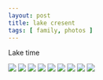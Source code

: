 ```yaml
---
layout: post
title: lake cresent
tags: [ family, photos ]
---
```

Lake time
<script src="https://ajax.googleapis.com/ajax/libs/jquery/1.11.1/jquery.min.js" ></script>
<link href="https://cdnjs.cloudflare.com/ajax/libs/fotorama/4.6.4/fotorama.min.css" rel="stylesheet">
<script src="https://cdnjs.cloudflare.com/ajax/libs/fotorama/4.6.4/fotorama.min.js" ></script>

<div class="fotorama"  data-allowfullscreen="true" data-width="800" data-height="600">
    <!--https://photos.app.goo.gl/coD2PdmF1FeSq4H19-->
    <img src="https://images.northbriton.net/AP1GczPvjm9k_yXEUltiZ3_doNZVNDByiXpOxwzqbshv1rg6cs_QkmuRJetn7cuyiutKYhU7Z6K2iOtIsR0WLyH-TF0PiShIgkCO9TOQHJ-FLDSpL2u1PpR9">
    <img src="https://images.northbriton.net/AP1GczNyR14Bq_-S5Z_CN-Ow6rUh9qSawQ2Okqauo6GLAwwzEo3llEMpKzUu5BCYTx9LxQ82oYjO12f02n0PhaLGyIlen5J91gfU7FE0LSxeLKN6q4gXkO0D">
    <img src="https://images.northbriton.net/AP1GczOta9LCIIVyz1v-Zs40A25qIvWu2PcQse90GmZ-xpFnfqrURNSw54ZXkSe2b87mMl_kIV2cOuKevAc5HO92nv_nFdofYFxuKNkJ3JOuQfI9Ksai_QxM">
    <img src="https://images.northbriton.net/AP1GczPBEJHb73kUMD9SUWrkBKUtPq1U9b1ikLtW0Enmn-XbOm5y5isj0riACWZAu9zZlSApavJyk54h2QlnnFeyxy3H4zaD4H74Sao2dj-sC59OkkWnPqvs">
    <img src="https://images.northbriton.net/AP1GczNguJhznXx4lUi5sdAebAWpxV-lFgNus2Fz1OKMv6KhmYTYLubudD1Q28t8Q_9WU6ZdeOjx3ArxhgVGADJ9m_UKjmIQmDOV9u-arVWnBAiE6F4pwhs-">
    <img src="https://images.northbriton.net/AP1GczNON8T8o23RYyKvcxkXNNGa2qLU6DLQqBOHcKhfgVW1ZW8aCpd0XiAP5GngNuzJFLcea5TI1QNsqmJ6SEgRn11VaraUw4xpHrpFFcZXvioDoic6PCfS">
    <img src="https://images.northbriton.net/AP1GczPCPoU8lqqP-cr98OOYl_qpaEm0gRu2vMy2wQfvVWwWSgp85jh0FAY9GBbKGUNlz8fIZp9p9px7XT9EsAXLr3VRIEQPKtm0z571kk-gESDrCkYRYygY">
    <img src="https://images.northbriton.net/AP1GczOkgB8g5xWnizzKJ8cYreYDNniIrH5_O7vGaH7CRmT5Y8k0l9yMEqvdITbImnM_eVwUklzmzglN97ZmBKv14JRhzL9DytxIb9nHo0k5pXZPVJNvGwqg">
    <img src="https://images.northbriton.net/AP1GczMqCWTOSN1iBz2Y98qw_N8DlzyOttsSZGnMu107E7wveFzu7f_FYvLcQk8Q2sEy51kRNC8wTIreFWCeVPKEm6Hex3d4rV3LsmEaf69w2xvyYWk8XNwK">
</div>